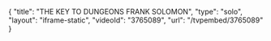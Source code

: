 {
    "title": "THE KEY TO DUNGEONS FRANK SOLOMON",
    "type": "solo",
    "layout": "iframe-static",
    "videoId": "3765089",
    "url": "\/tvpembed\/3765089"
}